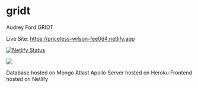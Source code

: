 # gridt
Audrey Ford GRIDT

Live Site: https://priceless-wilson-fee0d4.netlify.app

[![Netlify Status](https://api.netlify.com/api/v1/badges/e86b99c3-8e6c-4886-b30d-c427cd968e51/deploy-status)](https://app.netlify.com/sites/priceless-wilson-fee0d4/deploys)

![](https://heroku-status-badges.herokuapp.com/gridt-apollo)

Database hosted on Mongo Atlast
Apollo Server hosted on Heroku
Frontend hosted on Netlify
